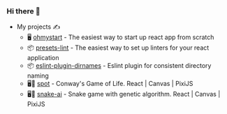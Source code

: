 ### Hi there 👋
- My projects ✍
  - 🖥 [ohmystart](https://github.com/AleksandrSerov/ohmystart) - The easiest way to start up react app from scratch
  - 📦 [presets-lint](https://github.com/AleksandrSerov/presets-lint) - The easiest way to set up linters for your react application
  - 📦 [eslint-plugin-dirnames](https://github.com/AleksandrSerov/eslint-plugin-dirnames) - Eslint plugin for consistent directory naming
  - 🖥👾 [spot](https://github.com/AleksandrSerov/spot) - Conway's Game of Life. React | Canvas | PixiJS
  - 🖥👾 [snake-ai](https://github.com/AleksandrSerov/snake-ai) - Snake game with genetic algorithm. React | Canvas | PixiJS
<!--
**AleksandrSerov/AleksandrSerov** is a ✨ _special_ ✨ repository because its `README.md` (this file) appears on your GitHub profile.

Here are some ideas to get you started:

- 🔭 I’m currently working on ...
- 🌱 I’m currently learning ...
- 👯 I’m looking to collaborate on ...
- 🤔 I’m looking for help with ...
- 💬 Ask me about ...
- 📫 How to reach me: ...
- 😄 Pronouns: ...
- ⚡ Fun fact: ...
-->
